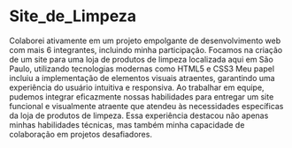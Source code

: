 # Site_de_Limpeza
 Colaborei ativamente em um projeto empolgante de desenvolvimento web com mais 6 integrantes, incluindo minha participação. Focamos na criação de um site para uma loja de produtos de limpeza localizada aqui em São Paulo, utilizando tecnologias modernas como HTML5 e CSS3 Meu papel incluiu a implementação de elementos visuais atraentes, garantindo uma experiência do usuário intuitiva e responsiva. Ao trabalhar em equipe, pudemos integrar eficazmente nossas habilidades para entregar um site funcional e visualmente atraente que atendeu às necessidades específicas da loja de produtos de limpeza. Essa experiência destacou não apenas minhas habilidades técnicas, mas também minha capacidade de colaboração em projetos desafiadores.

